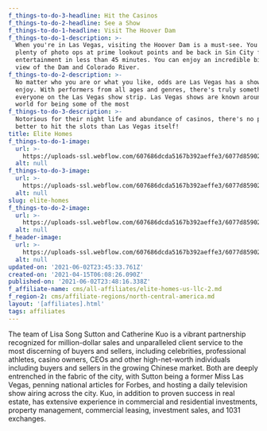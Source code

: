 ```yaml
---
f_things-to-do-3-headline: Hit the Casinos
f_things-to-do-2-headline: See a Show
f_things-to-do-1-headline: Visit The Hoover Dam
f_things-to-do-1-description: >-
  When you're in Las Vegas, visiting the Hoover Dam is a must-see. You have
  plenty of photo ops at prime lookout points and be back in Sin City for more
  entertainment in less than 45 minutes. You can enjoy an incredible birds eye
  view of the Dam and Colorado River.
f_things-to-do-2-description: >-
  No matter who you are or what you like, odds are Las Vegas has a show you will
  enjoy. With performers from all ages and genres, there's truly something for
  everyone on the Las Vegas show strip. Las Vegas shows are known around the
  world for being some of the most
f_things-to-do-3-description: >-
  Notorious for their night life and abundance of casinos, there's no place
  better to hit the slots than Las Vegas itself!
title: Elite Homes
f_things-to-do-1-image:
  url: >-
    https://uploads-ssl.webflow.com/607686dcda5167b392aeffe3/6077d85902c7ef3bf8feab09_60331b4405553damn.jpeg
  alt: null
f_things-to-do-3-image:
  url: >-
    https://uploads-ssl.webflow.com/607686dcda5167b392aeffe3/6077d85902c7ef59a0feab0b_60331b3fe6a4fcasino.jpeg
  alt: null
slug: elite-homes
f_things-to-do-2-image:
  url: >-
    https://uploads-ssl.webflow.com/607686dcda5167b392aeffe3/6077d85902c7ef9324feab0c_60331b41e06d0sign.jpeg
  alt: null
f_header-image:
  url: >-
    https://uploads-ssl.webflow.com/607686dcda5167b392aeffe3/6077d85902c7ef9decfeab0a_6033190fb15c2optimized_c71f3b40d15e333275c9c4c98779eeaf.jpeg
  alt: null
updated-on: '2021-06-02T23:45:33.761Z'
created-on: '2021-04-15T06:08:26.090Z'
published-on: '2021-06-02T23:48:16.338Z'
f_affiliate-name: cms/all-affiliates/elite-homes-us-llc-2.md
f_region-2: cms/affiliate-regions/north-central-america.md
layout: '[affiliates].html'
tags: affiliates
---
```


The team of Lisa Song Sutton and Catherine Kuo is a vibrant partnership recognized for million-dollar sales and unparalleled client service to the most discerning of buyers and sellers, including celebrities, professional athletes, casino owners, CEOs and other high-net-worth individuals including buyers and sellers in the growing Chinese market. Both are deeply entrenched in the fabric of the city, with Sutton being a former Miss Las Vegas, penning national articles for Forbes, and hosting a daily television show airing across the city. Kuo, in addition to proven success in real estate, has extensive experience in commercial and residential investments, property management, commercial leasing, investment sales, and 1031 exchanges.
